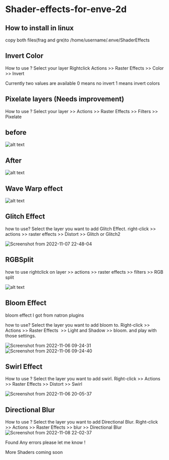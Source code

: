 # Shader-effects-for-enve-2d


## How to install in linux

copy both files(frag and gre)to
/home/username/.enve/ShaderEffects
 

## Invert Color
How to use ?
Select your layer Rightclick Actions >> Raster Effects >> Color >> Invert

Currently two values are available
0 means no invert
1 means invert colors

## Pixelate layers (Needs improvement)

How to use ?
Select your layer >> Actions >> Raster Effects >> Filters >> Pixelate

## before
![alt text](https://github.com/axiomgraph/Shader-effects-for-enve-2d/raw/main/sample/monkey-6268446_1280.jpg)

## After

![alt text](https://github.com/axiomgraph/Shader-effects-for-enve-2d/raw/main/sample/Screenshot%20from%202021-07-19%2011-46-00.png)

## Wave Warp effect
![alt text](https://github.com/axiomgraph/Shader-effects-for-enve-2d/blob/main/sample/wave_warp.png)


## Glitch Effect
how to use? Select the layer you want to add Glitch Effect. right-click >> actions >> raster effects >>  Distort >> Glitch or Glitch2


![Screenshot from 2022-11-07 22-48-04](https://user-images.githubusercontent.com/68183694/200376121-aca68a42-5146-4150-931b-e875e5b46896.png)


## RGBSplit

how to use rightclick on layer >> actions >> raster effects >> filters >> RGB split

![alt text](https://github.com/axiomgraph/Shader-effects-for-enve-2d/raw/main/sample/rgbsplit.png)


## Bloom Effect

bloom effect I got from natron plugins

how to use? 
Select the layer you want to add bloom to. Right-click >> Actions >> Raster Effects  >> Light and Shadow >> bloom. and play with those settings.

![Screenshot from 2022-11-06 09-24-31](https://user-images.githubusercontent.com/68183694/200153596-6e19f2ba-638f-4308-bc10-7864807306f3.png)
![Screenshot from 2022-11-06 09-24-40](https://user-images.githubusercontent.com/68183694/200153599-00756747-4c4b-468d-b843-0bd202b67a2b.png)

## Swirl Effect

How to use ?
Select the layer you want to add swirl. Right-click >> Actions >> Raster Effects >> Distort >> Swirl

![Screenshot from 2022-11-06 20-05-37](https://user-images.githubusercontent.com/68183694/200176958-b4a92258-0717-46fc-ab75-c6938abb237a.png)

## Directional Blur
How to use ?
Select the layer you want to add Directional Blur. Right-click >> Actions >> Raster Effects >> blur >> Directional Blur
![Screenshot from 2022-11-08 22-02-37](https://user-images.githubusercontent.com/68183694/200627192-f071aa19-d934-4256-a0fc-6ea76140597e.png)


Found Any errors please let me know !

More Shaders coming soon

